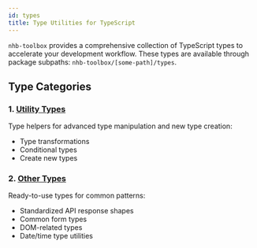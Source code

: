 ```yaml
---
id: types
title: Type Utilities for TypeScript
---
```


`nhb-toolbox` provides a comprehensive collection of TypeScript types to accelerate your development workflow. These types are available through package subpaths: `nhb-toolbox/[some-path]/types`.

## Type Categories

### 1. [Utility Types](./utility-types)

Type helpers for advanced type manipulation and new type creation:

- Type transformations
- Conditional types
- Create new types

### 2. [Other Types](./other-types)

Ready-to-use types for common patterns:

- Standardized API response shapes
- Common form types
- DOM-related types
- Date/time type utilities

